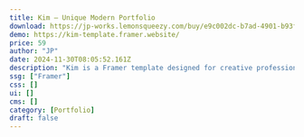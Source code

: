 ```yaml
---
title: Kim — Unique Modern Portfolio
download: https://jp-works.lemonsqueezy.com/buy/e9c002dc-b7ad-4901-b93f-2d766f5a7e6f
demo: https://kim-template.framer.website/
price: 59
author: "JP"
date: 2024-11-30T08:05:52.161Z
description: "Kim is a Framer template designed for creative professionals who want to showcase their portfolios uniquely and elegantly. This template has many customizable components and is fully integrated with a CMS. It also features smooth animations and interactions that enhance the uniqueness of your portfolio. This template is worth checking out if you're a designer or creator looking to impress your audience with your work."
ssg: ["Framer"]
css: []
ui: []
cms: []
category: [Portfolio]
draft: false
---
```

